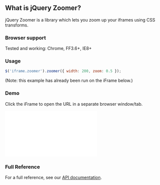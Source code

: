 ## What is jQuery Zoomer?

jQuery Zoomer is a library which lets you zoom up your iframes using CSS transforms.

### Browser support

Tested and working: Chrome, FF3.6+, IE8+

### Usage

````javascript
$('iframe.zoomer').zoomer({ width: 200, zoom: 0.5 });
````
(Note: this example has already been run on the iFrame below.)

### Demo

<div>
<p>Click the iFrame to open the URL in a separate browser window/tab.</p>
<style>
iframe {
border: 0px;
}
.zoomer-wrapper {
border: 1px solid #aaa;
}
</style>
<iframe class="demo" src="docs/iframe.html"></iframe>
<script src="http://github.hubspot.com/jquery-zoomer/jquery.zoomer.js"></script>
<script src="http://github.hubspot.com/jquery-zoomer/docs/demo.js"></script>
</div>

### Full Reference

For a full reference, see our [API documentation](http://github.hubspot.com/jquery-zoomer/api/options).
